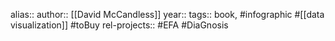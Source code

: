 alias::
author:: [[David McCandless]]
year::
tags:: book, #infographic #[[data visualization]] #toBuy
rel-projects:: #EFA #DiaGnosis

